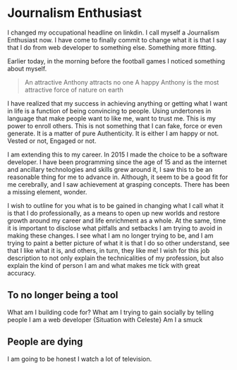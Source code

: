 # Journalism Enthusiast
I changed my occupational headline on linkdin.  I call myself a Journalism Enthusiast now. I have come to finally commit to change what it is that I say that I do from web developer to something else.  Something more fitting.  

Earlier today, in the morning before the football games I noticed something about myself.  

> An attractive Anthony attracts no one
> A happy Anthony is the most attractive force of nature on earth

I have realized that my success in achieving anything or getting what I want in life is a function of being convincing to people.  Using undertones in language that make people want to like me, want to trust me.  This is my power to enroll others.  This is not something that I can fake, force or even generate.  It is a matter of pure Authenticity.  It is either I am happy or not.  Vested or not, Engaged or not.

I am extending this to my career.  In 2015 I made the choice to be a software developer.  I have been programming since the age of 15 and as the internet and ancillary technologies and skills grew around it, I saw this to be an reasonable thing for me to advance in.  Although, it seem to be a good fit for me cerebrally, and I saw achievement at grasping concepts.  There has been a missing element, wonder.

I wish to outline for you what is to be gained in changing what I call what it is that I do professionally, as a means to open up new worlds and restore growth around my career and life enrichment as a whole.  At the same, time it is important to disclose what pitfalls and setbacks I am trying to avoid in making these changes.  I see what I am no longer trying to be, and I am trying to paint a better picture of what it is that I do so other understand, see that I like what it is, and others, in turn, they like me!  I wish for this job description to not only explain the technicalities of my profession, but also explain the kind of person I am and what makes me tick with great accuracy.

## To no longer being a tool
What am I building code for?
What am I trying to gain socially by telling people I am a web developer {Situation with Celeste}
Am I a smuck

## People are dying
I am going to be honest I watch a lot of television.
